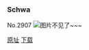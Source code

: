 ### Schwa
No.2907
![图片不见了~~~](https://imgs.xkcd.com/comics/schwa.png)

[原址](https://xkcd.com//2907) [下载](https://imgs.xkcd.com/comics/schwa.png)

